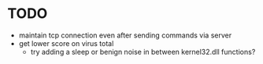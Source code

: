 # TODO
- maintain tcp connection even after sending commands via server
- get lower score on virus total
  - try adding a sleep or benign noise in between kernel32.dll functions? 
